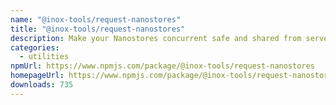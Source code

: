 ```yaml
---
name: "@inox-tools/request-nanostores"
title: "@inox-tools/request-nanostores"
description: Make your Nanostores concurrent safe and shared from server to client
categories:
  - utilities
npmUrl: https://www.npmjs.com/package/@inox-tools/request-nanostores
homepageUrl: https://www.npmjs.com/package/@inox-tools/request-nanostores
downloads: 735
---
```

